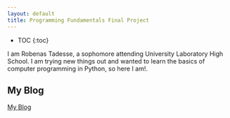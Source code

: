 ```yaml
---
layout: default
title: Programming Fundamentals Final Project
---
```


* TOC
{:toc}


I am Robenas Tadesse, a sophomore attending University Laboratory High School. I am trying new things out and wanted to learn the basics of computer programming in Python, so here I am!.

## My Blog

[My Blog](blog.html)
